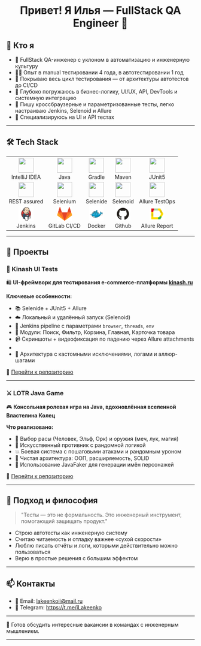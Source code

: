 <h1 align="center">Привет! Я Илья — FullStack QA Engineer 🚀</h1>

## 🧠 Кто я

- 🧪 FullStack QA-инженер с уклоном в автоматизацию и инженерную культуру
- 👨‍💻 Опыт в manual тестировании 4 года, в автотестировании 1 год
- 🧰 Покрываю весь цикл тестирования — от архитектуры автотестов до CI/CD
- 🧬 Глубоко погружаюсь в бизнес-логику, UI/UX, API, DevTools и системную интеграцию
- 🧩 Пишу кроссбраузерные и параметризованные тесты, легко настраиваю Jenkins, Selenoid и Allure
- 🚦 Специализируюсь на UI и API тестах

---

## 🛠️ Tech Stack
<table>
<tbody>
<tr>
<td align="center"><src="https://www.jetbrains.com/idea/"><img src="https://github.com/LakeenkoI/LakeenkoI/blob/main/attachments
/Intelij_IDEA.svg" width="40" height="40"><br>IntelliJ IDEA</td>
<td align="center"><src="https://www.jetbrains.com/idea/"><img src="https://github.com/LakeenkoI/LakeenkoI/blob/main/attachments
/Java.svg" width="40" height="40"><br>Java</td>
<td align="center"><src="https://www.jetbrains.com/idea/"><img src="https://github.com/LakeenkoI/LakeenkoI/blob/main/attachments
/Gradle.svg" width="40" height="40"><br>Gradle</td>
<td align="center"><src="https://www.jetbrains.com/idea/"><img src="https://github.com/LakeenkoI/LakeenkoI/blob/main/attachments
/maven-svgrepo-com.svg" width="40" height="40"><br>Maven</td>
<td align="center"><src="https://www.jetbrains.com/idea/"><img src="https://github.com/LakeenkoI/LakeenkoI/blob/main/attachments
/JUnit5.svg" width="40" height="40"><br>JUnit5</td>
</tr>
<tr>
<td align="center"><src="https://www.jetbrains.com/idea/"><img src="https://github.com/LakeenkoI/LakeenkoI/blob/main/attachments
/RestAssured.svg" width="40" height="40"><br>REST assured</td>
<td align="center"><src="https://www.jetbrains.com/idea/"><img src="https://github.com/LakeenkoI/LakeenkoI/blob/main/attachments
/Selenium(2).svg" width="40" height="40"><br>Selenium</td>
<td align="center"><src="https://www.jetbrains.com/idea/"><img src="https://github.com/LakeenkoI/LakeenkoI/blob/main/attachments
/Selenide.svg" width="40" height="40"><br>Selenide</td>
<td align="center"><src="https://www.jetbrains.com/idea/"><img src="https://github.com/LakeenkoI/LakeenkoI/blob/main/attachments
/Selenoid.svg" width="40" height="40"><br>Selenoid</td>
<td align="center"><src="https://www.jetbrains.com/idea/"><img src="https://github.com/LakeenkoI/LakeenkoI/blob/main/attachments
/allure-testops.svg" width="40" height="40"><br>Allure TestOps</td>
</tr>
<tr>
<td align="center"><src="https://www.jetbrains.com/idea/"><img src="https://github.com/LakeenkoI/LakeenkoI/blob/main/attachments/Jenkins.svg" width="40" height="40"><br>Jenkins</td>
<td align="center"><src="https://www.jetbrains.com/idea/"><img src="https://github.com/LakeenkoI/LakeenkoI/blob/main/attachments/gitlab-svgrepo-com.svg" width="40" height="40"><br>GitLab CI/CD</td>
<td align="center"><src="https://www.jetbrains.com/idea/"><img src="https://github.com/LakeenkoI/LakeenkoI/blob/main/attachments/docker-svgrepo-com.svg" width="40" height="40"><br>Docker</td>
<td align="center"><src="https://www.jetbrains.com/idea/"><img src="https://github.com/LakeenkoI/LakeenkoI/blob/main/attachments/Github.svg" width="40" height="40"><br>Github</td>
<td align="center"><src="https://www.jetbrains.com/idea/"><img src="https://github.com/LakeenkoI/LakeenkoI/blob/main/attachments/Allure.svg" width="40" height="40"><br>Allure Report</td>
</tr>
</tbody>
</table>

---

## 🚀 Проекты

### 🧪 Kinash UI Tests  
🛍️ **UI-фреймворк для тестирования e-commerce-платформы [kinash.ru](https://kinash.ru/)**

**Ключевые особенности:**
- 📚 Selenide + JUnit5 + Allure
- ☁️ Локальный и удалённый запуск (Selenoid)
- 🔁 Jenkins pipeline с параметрами `browser`, `threads`, `env`
- 🧩 Модули: Поиск, Фильтр, Корзина, Главная, Карточка товара
- 📹 Скриншоты + видеофиксация по падению через Allure attachments
- 
- 🧠 Архитектура с кастомными исключениями, логами и аллюр-шагами

🔗 [Перейти к репозиторию](https://github.com/LakeenkoI/kinash-ui-test)

---

### ⚔️ LOTR Java Game  
🎮 **Консольная ролевая игра на Java, вдохновлённая вселенной Властелина Колец**

**Что реализовано:**
- 👥 Выбор расы (Человек, Эльф, Орк) и оружия (меч, лук, магия)
- 🧠 Искусственный противник с рандомной логикой
- 💥 Боевая система с пошаговыми атаками и рандомным уроном
- 🧱 Чистая архитектура: ООП, расширяемость, SOLID
- 🧪 Использование JavaFaker для генерации имён персонажей

🔗 [Перейти к репозиторию](https://github.com/LakeenkoI/lotr-java-game)

---

## 🧭 Подход и философия

> "Тесты — это не формальность. Это инженерный инструмент, помогающий защищать продукт."

- Строю автотесты как инженерную систему
- Считаю читаемость и отладку важнее «сухой скорости»
- Люблю писать отчёты и логи, которыми действительно можно пользоваться
- Верю в простые решения с большим эффектом

---

## 📫 Контакты

- 📧 Email: lakeenkoii@mail.ru
- 📲 Telegram: https://t.me/iLakeenko

---

🎯 Готов обсудить интересные вакансии в командах с инженерным мышлением.

---
